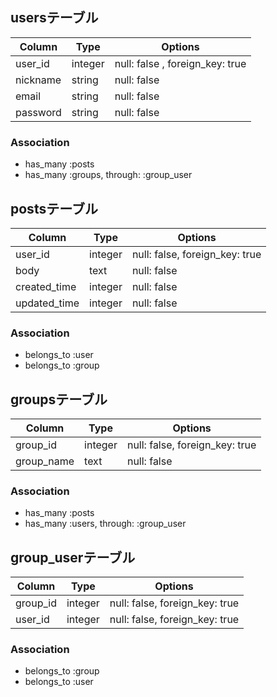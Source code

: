 ## usersテーブル
|Column|Type|Options|
|------|----|-------|
|user_id|integer|null: false , foreign_key: true|
|nickname|string|null: false|
|email|string|null: false|
|password|string|null: false|
### Association
- has_many :posts
- has_many :groups, through: :group_user

## postsテーブル
|Column|Type|Options|
|------|----|-------|
|user_id|integer|null: false, foreign_key: true|
|body|text|null: false|
|created_time|integer|null: false|
|updated_time|integer|null: false|
### Association
- belongs_to :user
- belongs_to :group

## groupsテーブル
|Column|Type|Options|
|------|----|-------|
|group_id|integer|null: false, foreign_key: true|
|group_name|text|null: false|
### Association
- has_many :posts
- has_many :users, through: :group_user

## group_userテーブル
|Column|Type|Options|
|------|----|-------|
|group_id|integer|null: false, foreign_key: true|
|user_id|integer|null: false, foreign_key: true|
### Association
- belongs_to :group
- belongs_to :user
